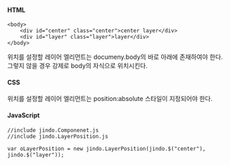 #### HTML

	<body>
	    <div id="center" class="center">center layer</div>
	    <div id="layer" class="layer">layer</div>
	</body>

위치를 설정할 레이어 엘리먼트는 documeny.body의 바로 아래에 존재하여야 한다. 그렇지 않을 경우 강제로 body의 자식으로 위치시킨다.

#### CSS

위치를 설정할 레이어 엘리먼트는 position:absolute 스타일이 지정되어야 한다.

#### JavaScript
	//include jindo.Componenet.js
	//include jindo.LayerPosition.js
	
	var oLayerPosition = new jindo.LayerPosition(jindo.$("center"), jindo.$("layer"));